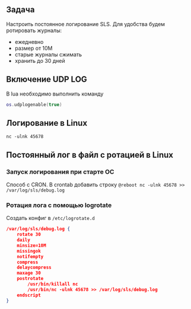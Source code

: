 ## Задача
Настроить постоянное логирование SLS. Для удобства будем ротировать журналы:
- ежедневно
- размер от 10М
- старые журналы сжимать
- хранить до 30 дней
## Включение UDP LOG
В  lua необходимо выполнить команду 
```lua
os.udplogenable(true)
```
## Логирование в Linux
`nc -ulnk 45678`
## Постоянный лог в файл с ротацией в Linux
### Запуск логирования при старте ОС
Способ с CRON. В crontab добавить строку `@reboot nc -ulnk 45678 >> /var/log/sls/debug.log`
### Ротация лога с помощью logrotate
Создать конфиг в `/etc/logrotate.d`
```json
/var/log/sls/debug.log {
    rotate 30
    daily
    minsize=10M
    missingok
    notifempty
    compress
    delaycompress
    maxage 30
    postrotate
        /usr/bin/killall nc
        /usr/bin/nc -ulnk 45678 >> /var/log/sls/debug.log
    endscript
}
```
